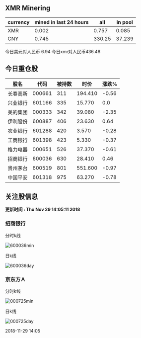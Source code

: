 ## XMR Minering

|currency|mined in last 24 hours|all|in pool|
|---|---|---|---|
|XMR|0.002|0.757|0.085|
|CNY|0.745|330.25|37.239|

今日美元对人民币 6.94	今日xmr对人民币436.48


## 今日重仓股 

|股名|代码|被持数|时价|涨跌%|
|---|---|---|---|---|
|长春高新|000661|311|194.410|-0.56|
|兴业银行|601166|335|15.770|0.0|
|美的集团|000333|342|39.080|-2.35|
|伊利股份|600887|406|23.630|0.64|
|农业银行|601288|420|3.570|-0.28|
|工商银行|601398|423|5.330|-0.37|
|格力电器|000651|526|37.370|-0.61|
|招商银行|600036|630|28.410|0.46|
|贵州茅台|600519|801|551.600|-0.97|
|中国平安|601318|975|63.270|-0.78|

## 关注股信息
**更新时间 : Thu Nov 29 14:05:11 2018**
### 招商银行 
分时k线

![600036min](http://image.sinajs.cn/newchart/min/n/sh600036.gif)

日k线

![600036day](http://image.sinajs.cn/newchart/daily/n/sh600036.gif)

### 京东方Ａ 
分时k线

![000725min](http://image.sinajs.cn/newchart/min/n/sz000725.gif)

日k线

![000725day](http://image.sinajs.cn/newchart/daily/n/sz000725.gif)

2018-11-29 14:05